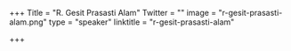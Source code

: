 +++
Title = "R. Gesit Prasasti Alam"
Twitter = ""
image = "r-gesit-prasasti-alam.png"
type = "speaker"
linktitle = "r-gesit-prasasti-alam"

+++

 